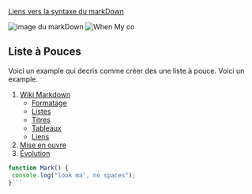 

[Liens vers la syntaxe du markDown](https://github.com/ludovichaute/exercice-markdown/blob/master/markdown.md)

![image du markDown](markdown.png)
![When My co](https://media.giphy.com/media/349qKnoIBHK1i/giphy.gif)

## Liste à Pouces
Voici un example qui decris comme créer des une liste à pouce. Voici un example.

1. [Wiki Markdown](https://fr.wikipedia.org/wiki/Markdown)
     * [Formatage](https://fr.wikipedia.org/wiki/Markdown#Formatage)
     * [Listes](https://fr.wikipedia.org/wiki/Markdown#Listes)
     * [Titres](https://fr.wikipedia.org/wiki/Markdown#Titres)
     *  [Tableaux](https://fr.wikipedia.org/wiki/Markdown#Tableaux)
     *  [Liens](https://fr.wikipedia.org/wiki/Markdown#Liens)
2. [Mise en ouvre](https://fr.wikipedia.org/wiki/Markdown#Mises_en_%C5%93uvre)
3. [Évolution](https://fr.wikipedia.org/wiki/Markdown#%C3%89volutions)

```javascript
function Mark() {
 console.log("look ma’, no spaces");
}```
